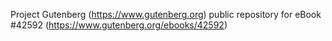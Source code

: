 Project Gutenberg (https://www.gutenberg.org) public repository for eBook #42592 (https://www.gutenberg.org/ebooks/42592)
